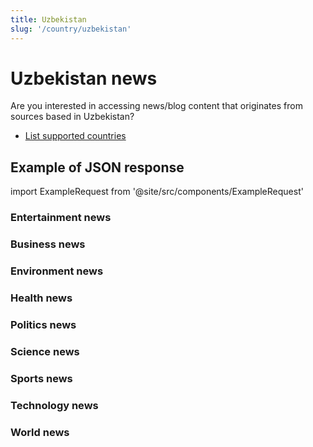 ```yaml
---
title: Uzbekistan
slug: '/country/uzbekistan'
---
```


# Uzbekistan news

Are you interested in accessing news/blog content that originates from sources based in Uzbekistan?

- [List supported countries](/get-articles/countries)

## Example of JSON response

import ExampleRequest from '@site/src/components/ExampleRequest'

### Entertainment news
<ExampleRequest url="https://apitube.io/v1/news/articles?limit=2&category=news/Arts_and_Entertainment&language=uz"></ExampleRequest>

### Business news
<ExampleRequest url="https://apitube.io/v1/news/articles?limit=2&category=news/Business&language=uz"></ExampleRequest>

### Environment news
<ExampleRequest url="https://apitube.io/v1/news/articles?limit=2&category=news/Environment&language=uz"></ExampleRequest>

### Health news
<ExampleRequest url="https://apitube.io/v1/news/articles?limit=2&category=news/Health&language=uz"></ExampleRequest>

### Politics news
<ExampleRequest url="https://apitube.io/v1/news/articles?limit=2&category=news/Politics&language=uz"></ExampleRequest>

### Science news
<ExampleRequest url="https://apitube.io/v1/news/articles?limit=2&category=news/Science&language=uz"></ExampleRequest>

### Sports news
<ExampleRequest url="https://apitube.io/v1/news/articles?limit=2&category=news/Sports&language=uz"></ExampleRequest>

### Technology news
<ExampleRequest url="https://apitube.io/v1/news/articles?limit=2&category=news/Technology&language=uz"></ExampleRequest>

### World news
<ExampleRequest url="https://apitube.io/v1/news/articles?limit=2&category=news/World&language=uz"></ExampleRequest>
